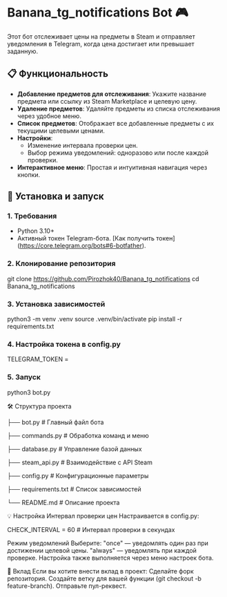 # Banana_tg_notifications Bot 🎮

Этот бот отслеживает цены на предметы в Steam и отправляет уведомления в Telegram, когда цена достигает или превышает заданную.

## 📋 Функциональность

- **Добавление предметов для отслеживания**: Укажите название предмета или ссылку из Steam Marketplace и целевую цену.
- **Удаление предметов**: Удаляйте предметы из списка отслеживания через удобное меню.
- **Список предметов**: Отображает все добавленные предметы с их текущими целевыми ценами.
- **Настройки**: 
  - Изменение интервала проверки цен.
  - Выбор режима уведомлений: одноразово или после каждой проверки.
- **Интерактивное меню**: Простая и интуитивная навигация через кнопки.

## 🚀 Установка и запуск

### 1. Требования
- Python 3.10+
- Активный токен Telegram-бота. [Как получить токен] (https://core.telegram.org/bots#6-botfather).

### 2. Клонирование репозитория
git clone https://github.com/Pirozhok40/Banana_tg_notifications
cd Banana_tg_notifications

### 3. Установка зависимостей
python3 -m venv .venv
source .venv/bin/activate
pip install -r requirements.txt

### 4. Настройка токена в config.py
TELEGRAM_TOKEN = 

### 5. Запуск
python3 bot.py

🛠 Структура проекта

├── bot.py                 # Главный файл бота

├── commands.py            # Обработка команд и меню

├── database.py            # Управление базой данных

├── steam_api.py           # Взаимодействие с API Steam

├── config.py              # Конфигурационные параметры

├── requirements.txt       # Список зависимостей

└── README.md              # Описание проекта

💡 Настройка
Интервал проверки цен
Настраивается в config.py:

CHECK_INTERVAL = 60  # Интервал проверки в секундах

Режим уведомлений
Выберите:
"once" — уведомлять один раз при достижении целевой цены.
"always" — уведомлять при каждой проверке.
Настройка также выполняется через меню настроек бота.

🤝 Вклад
Если вы хотите внести вклад в проект:
Сделайте форк репозитория.
Создайте ветку для вашей функции (git checkout -b feature-branch).
Отправьте пул-реквест.
